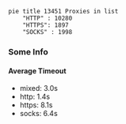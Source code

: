 
```mermaid
pie title 13451 Proxies in list
    "HTTP" : 10280
    "HTTPS": 1897
    "SOCKS" : 1998
```

### Some Info
#### Average Timeout

- mixed: 3.0s
- http: 1.4s
- https: 8.1s
- socks: 6.4s